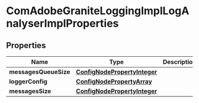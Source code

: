 

# ComAdobeGraniteLoggingImplLogAnalyserImplProperties

## Properties

Name | Type | Description | Notes
------------ | ------------- | ------------- | -------------
**messagesQueueSize** | [**ConfigNodePropertyInteger**](ConfigNodePropertyInteger.md) |  |  [optional]
**loggerConfig** | [**ConfigNodePropertyArray**](ConfigNodePropertyArray.md) |  |  [optional]
**messagesSize** | [**ConfigNodePropertyInteger**](ConfigNodePropertyInteger.md) |  |  [optional]



